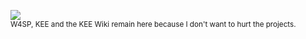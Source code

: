 <a href="https://codeberg.org/Jaegerwald"><img src="https://codeberg.org/assets/img/logo-250px-dark.png"></a><br>
<sub>W4SP, KEE and the KEE Wiki remain here because I don't want to hurt the projects.</sub>
